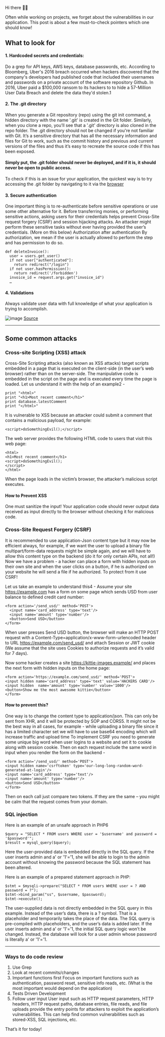 Hi there 👋🏽

Often while working on projects, we forget about the vulnerabilities in our application. This post is about a few must-to-check pointers which one should know!

## What to look for

#### 1. Hardcoded secrets and credentials:
Do a grep for API keys, AWS keys, database passwords, etc.
According to Bloomberg, Uber's 2016 breach occurred when hackers discovered that the company's developers had published code that included their usernames and passwords on a private account of the software repository Github. In 2016, Uber paid a $100,000 ransom to its hackers to to hide a 57-Million User Data Breach and delete the data they'd stolen.1

#### 2. The .git directory
When you generate a Git repository (repo) using the git init command, a hidden directory with the name '.git' is created in the Git folder. Similarly, when you clone a repo, you’ll see that a '.git' directory is also cloned in the repo folder. The .git directory should not be changed if you're not familiar with Git. It’s a sensitive directory that has all the necessary information and files for Git to work, such as the commit history and previous and current versions of the files and thus it’s easy to recreate the source code if this has been exposed.
#### Simply put, the .git folder should never be deployed, and if it is, it should never be open to public access.
To check if this is an issue for your application, the quickest way is to try accessing the .git folder by navigating to it via the [browser](www.example.com/.git/)

#### 3. Secure authentication
One important thing is to re-authenticate before sensitive operations or use some other alternative for it. Before transferring monies, or performing sensitive actions, asking users for their credentials helps prevent Cross-Site request forgery (CSRF) and session hijacking attacks. An attacker might perform these sensitive tasks without ever having provided the user’s credentials. (More on this below)
Authorization after authentication
By authorization, we mean if the user is actually allowed to perform the step and has permission to do so.

```
def deleteInvoice():
  user = users.get_user()
  if not user["authenticated"]:
    return redirect("/login")
  if not user.hasPermission():
    return redirect('/forbidden')
  invoice_id = request.args.get("invoice_id")
  …
```

#### 4. Validations
Always validate user data with full knowledge of what your application is trying to accomplish.

![image](https://user-images.githubusercontent.com/10815402/139590512-860ae41b-c767-447d-bc36-cd795cd324ef.png)
[Source](https://xkcd.com/327/)


---


## Some common attacks
### Cross-site Scripting (XSS) attack
Cross-Site Scripting attacks (also known as XSS attacks) target scripts embedded in a page that is executed on the client-side (in the user’s web browser) rather than on the server-side. The manipulative code is embedded in the script on the page and is executed every time the page is loaded. Let us understand it with the help of an example2 -

```
print "<html>"
print "<h1>Most recent comment</h1>"
print database.latestComment
print "</html>"
```
It is vulnerable to XSS because an attacker could submit a comment that contains a malicious payload, for example:

```
<script>doSomethingEvil();</script>
```
The web server provides the following HTML code to users that visit this web page:
```
<html> 
<h1>Most recent comment</h1> 
<script>doSomethingEvil();
</script>
</html>
```
When the page loads in the victim’s browser, the attacker’s malicious script executes. 

#### How to Prevent XSS
One must sanitize the input! Your application code should never output data received as input directly to the browser without checking it for malicious code.

### Cross-Site Request Forgery (CSRF)
It is recommended to use application-Json content type but it may now be efficient always, for example, if we want the user to upload a binary file multipart/form-data requests might be simple again, and we will have to allow this content type on the backend (do it for only certain APIs, not all!)
Now we have a problem - a hacker can place a form with hidden inputs on their own site and when the user clicks on a button, if he is authorized on your website he will send a file if he authorized. To protect from it use CSRF!

Let us take an example to understand this4 -
Assume your site https://example.com has a form on some page which sends USD from user balance to defined credit card number:

```
<form action='/send_usd/' method='POST'>    
  <input name='card_address' type='text'/>    
  <input name='amount' type='number'/>    
  <button>Send USD</button> 
</form>﻿
```
When user presses Send USD button, the browser will make an HTTP POST request with a Content-Type=application/x-www-form-urlencoded header to URL https://example.com/send_usd/ and attach Session or JWT cookie (We assume that the site uses Cookies to authorize requests and it’s valid for 7 days).

Now some hacker creates a site https://kittie-images.example/ and places the next form with hidden inputs on the home page:
```
<form action='https://example.com/send_usd/' method='POST'>     
<input hidden name='card_address' type='text' value='HACKERS CARD'/>    
<input hidden  name='amount' type='number' value='1000'/>      
<button>Show me the most awesome kittie</button> 
</form>﻿ 
```

#### How to prevent this?

One way is to change the content type to application/json. This can only be sent from XHR, and it will be protected by SOP and CORS5. It might not be the best way in all cases, for example - while uploading a binary file since it has a limited character set we will have to use base64 encoding which will increase traffic and upload time
To implement CSRF you need to generate some unique big word when user logins to a website and set it to cookie along with session cookie. Then on each request include the same word in input when you render the form on the backend -
```
<form action='/send_usd/' method='POST'>
<input hidden name='csrftoken' type='our-long-long-random-word-generated-at-login'/>
<input name='card_address' type='text'/>
<input name='amount' type='number'/>
<button>Send USD</button>
</form>﻿ 
```
Then on each call just compare two tokens. If they are the same – you might be calm that the request comes from your domain.

### SQL injection
Here is an example of an unsafe approach in PHP6
```
$query = "SELECT * FROM users WHERE user = '$username' and password = '$password'";
$result = mysql_query($query);
```
Here the user-provided data is embedded directly in the SQL query. If the user inserts admin and a' or '1'='1, she will be able to login to the admin account without knowing the password because the SQL statement has been altered.

Here is an example of a prepared statement approach in PHP:
```
$stmt = $mysqli->prepare("SELECT * FROM users WHERE user = ? AND password = ?");
$stmt->bind_param("ss", $username, $password);
$stmt->execute();
```
The user-supplied data is not directly embedded in the SQL query in this example. Instead of the user’s data, there is a ? symbol. That is a placeholder and temporarily takes the place of the data. The SQL query is pre-compiled with placeholders, and the user’s data is added later. If the user inserts admin and a' or '1'='1, the initial SQL query logic won’t be changed. Instead, the database will look for a user admin whose password is literally a' or '1'='1.

---

### Ways to do code review
1. Use Grep
2. Look at recent commits/changes
3. Important functions first
Focus on important functions such as authentication, password reset, sensitive info reads, etc. (What is the most important would depend on the application)
4. Tests Driven Development
5. Follow user input
User input such as HTTP request parameters, HTTP headers, HTTP request paths, database entries, file reads, and file uploads provide the entry points for attackers to exploit the application’s vulnerabilities. This can help find common vulnerabilities such as stored-XSS, SQL injections, etc.

That’s it for today!
